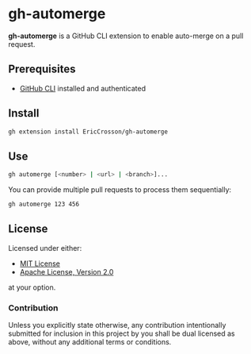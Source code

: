 # gh-automerge

**gh-automerge** is a GitHub CLI extension to enable auto-merge on a pull request.

## Prerequisites

- [GitHub CLI](https://cli.github.com/) installed and authenticated

## Install

```bash
gh extension install EricCrosson/gh-automerge
```

## Use

```bash
gh automerge [<number> | <url> | <branch>]...
```

You can provide multiple pull requests to process them sequentially:

```bash
gh automerge 123 456
```

## License

Licensed under either:

- [MIT License](https://opensource.org/licenses/MIT)
- [Apache License, Version 2.0](https://www.apache.org/licenses/LICENSE-2.0)

at your option.

### Contribution

Unless you explicitly state otherwise, any contribution intentionally submitted
for inclusion in this project by you shall be dual licensed as above, without
any additional terms or conditions.
